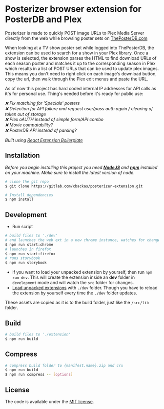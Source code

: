 # Posterizer browser extension for PosterDB and Plex

Posterizer is made to quickly POST image URLs to Plex Media Server directly from the web while browsing poster sets on [ThePosterDB.com](https://theposterdb.com/)

When looking at a TV show poster set while logged into ThePosterDB, the extension can be used to search for a show in your Plex library. Once a show is selected, the extension parses the HTML to find download URLs of each season poster and matches it up to the corresponding season in Plex which results in a list of POST URLs that can be used to update plex images. This means you don't need to right click on each image's download button, copy the url, then walk through the Plex edit menus and paste the URL.

As of now this project has hard coded internal IP addresses for API calls as it's for personal use. Thing's needed before it's ready for public use:
<em>
  
  :x: Fix matching for 'Specials' posters <br/>
  :x: Detection for API failure and request user/pass auth again / clearing of token out of storage <br/>
  :x: Plex oAUTH instead of simple form/API combo <br/>
  :x: Movie compatability? <br/>
  :x: PosterDB API instead of parsing? <br/>

</em>

*Built using [React Extension Boilerplate](https://github.com/kryptokinght/react-extension-boilerplate)*


## Installation

*Before you begin installing this project you need [**NodeJS**](https://nodejs.org/en/) and [**npm**](https://www.npmjs.com/get-npm) installed on your machine. Make sure to install the latest version of node.*

```bash
# clone the git repo
$ git clone https://gitlab.com/cbackas/posterizer-extension.git

# Install dependencies
$ npm install
```

## Development

* Run script
```bash
# build files to './dev' 
# and launches the web ext in a new chrome instance, watches for changes and updates
$ npm run start:chrome
# launches in firefox
$ npm run start:firefox
# runs storybook
$ npm run storybook
```

* If you want to load your unpacked extension by yourself, then run `npm run dev`. This will create the extension inside an **dev** folder in `development` mode and will watch the `src` folder for changes.   
* [Load unpacked extensions](https://developer.chrome.com/extensions/getstarted#unpacked) with `./dev` folder. Though you have to reload the extension by yourself every time the `./dev` folder updates.
  
These assets are copied as it is to the build folder, just like the `/src/lib` folder.


## Build

```bash
# build files to './extension'
$ npm run build
```


## Compress

```bash
# compress build folder to {manifest.name}.zip and crx
$ npm run build
$ npm run compress -- [options]
```

## License

The code is available under the [MIT license](LICENSE).
